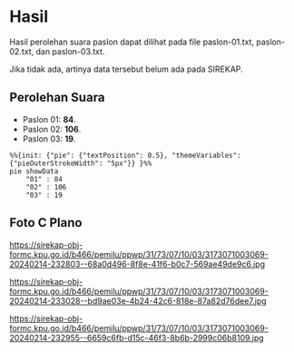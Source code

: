 # Hasil

Hasil perolehan suara paslon dapat dilihat pada file paslon-01.txt, paslon-02.txt, dan paslon-03.txt.

Jika tidak ada, artinya data tersebut belum ada pada SIREKAP.

## Perolehan Suara

 * Paslon 01: **84**.
 * Paslon 02: **106**.
 * Paslon 03: **19**.

```mermaid
%%{init: {"pie": {"textPosition": 0.5}, "themeVariables": {"pieOuterStrokeWidth": "5px"}} }%%
pie showData
    "01" : 84
    "02" : 106
    "03" : 19
```
## Foto C Plano

https://sirekap-obj-formc.kpu.go.id/b466/pemilu/ppwp/31/73/07/10/03/3173071003069-20240214-232803--68a0d496-8f8e-41f6-b0c7-569ae49de9c6.jpg

https://sirekap-obj-formc.kpu.go.id/b466/pemilu/ppwp/31/73/07/10/03/3173071003069-20240214-233028--bd9ae03e-4b24-42c6-818e-87a82d76dee7.jpg

https://sirekap-obj-formc.kpu.go.id/b466/pemilu/ppwp/31/73/07/10/03/3173071003069-20240214-232955--6659c6fb-d15c-46f3-8b6b-2999c06b8109.jpg
